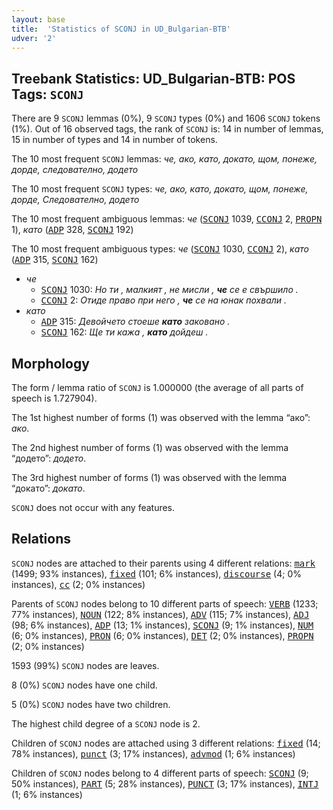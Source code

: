 ```yaml
---
layout: base
title:  'Statistics of SCONJ in UD_Bulgarian-BTB'
udver: '2'
---
```


## Treebank Statistics: UD_Bulgarian-BTB: POS Tags: `SCONJ`

There are 9 `SCONJ` lemmas (0%), 9 `SCONJ` types (0%) and 1606 `SCONJ` tokens (1%).
Out of 16 observed tags, the rank of `SCONJ` is: 14 in number of lemmas, 15 in number of types and 14 in number of tokens.

The 10 most frequent `SCONJ` lemmas: <em>че, ако, като, докато, щом, понеже, дорде, следователно, додето</em>

The 10 most frequent `SCONJ` types:  <em>че, ако, като, докато, щом, понеже, дорде, Следователно, додето</em>

The 10 most frequent ambiguous lemmas: <em>че</em> (<tt><a href="bg_btb-pos-SCONJ.html">SCONJ</a></tt> 1039, <tt><a href="bg_btb-pos-CCONJ.html">CCONJ</a></tt> 2, <tt><a href="bg_btb-pos-PROPN.html">PROPN</a></tt> 1), <em>като</em> (<tt><a href="bg_btb-pos-ADP.html">ADP</a></tt> 328, <tt><a href="bg_btb-pos-SCONJ.html">SCONJ</a></tt> 192)

The 10 most frequent ambiguous types:  <em>че</em> (<tt><a href="bg_btb-pos-SCONJ.html">SCONJ</a></tt> 1030, <tt><a href="bg_btb-pos-CCONJ.html">CCONJ</a></tt> 2), <em>като</em> (<tt><a href="bg_btb-pos-ADP.html">ADP</a></tt> 315, <tt><a href="bg_btb-pos-SCONJ.html">SCONJ</a></tt> 162)


* <em>че</em>
  * <tt><a href="bg_btb-pos-SCONJ.html">SCONJ</a></tt> 1030: <em>Но ти , малкият , не мисли , <b>че</b> се е свършило .</em>
  * <tt><a href="bg_btb-pos-CCONJ.html">CCONJ</a></tt> 2: <em>Отиде право при него , <b>че</b> се на юнак похвали .</em>
* <em>като</em>
  * <tt><a href="bg_btb-pos-ADP.html">ADP</a></tt> 315: <em>Девойчето стоеше <b>като</b> заковано .</em>
  * <tt><a href="bg_btb-pos-SCONJ.html">SCONJ</a></tt> 162: <em>Ще ти кажа , <b>като</b> дойдеш .</em>

## Morphology

The form / lemma ratio of `SCONJ` is 1.000000 (the average of all parts of speech is 1.727904).

The 1st highest number of forms (1) was observed with the lemma “ако”: <em>ако</em>.

The 2nd highest number of forms (1) was observed with the lemma “додето”: <em>додето</em>.

The 3rd highest number of forms (1) was observed with the lemma “докато”: <em>докато</em>.

`SCONJ` does not occur with any features.


## Relations

`SCONJ` nodes are attached to their parents using 4 different relations: <tt><a href="bg_btb-dep-mark.html">mark</a></tt> (1499; 93% instances), <tt><a href="bg_btb-dep-fixed.html">fixed</a></tt> (101; 6% instances), <tt><a href="bg_btb-dep-discourse.html">discourse</a></tt> (4; 0% instances), <tt><a href="bg_btb-dep-cc.html">cc</a></tt> (2; 0% instances)

Parents of `SCONJ` nodes belong to 10 different parts of speech: <tt><a href="bg_btb-pos-VERB.html">VERB</a></tt> (1233; 77% instances), <tt><a href="bg_btb-pos-NOUN.html">NOUN</a></tt> (122; 8% instances), <tt><a href="bg_btb-pos-ADV.html">ADV</a></tt> (115; 7% instances), <tt><a href="bg_btb-pos-ADJ.html">ADJ</a></tt> (98; 6% instances), <tt><a href="bg_btb-pos-ADP.html">ADP</a></tt> (13; 1% instances), <tt><a href="bg_btb-pos-SCONJ.html">SCONJ</a></tt> (9; 1% instances), <tt><a href="bg_btb-pos-NUM.html">NUM</a></tt> (6; 0% instances), <tt><a href="bg_btb-pos-PRON.html">PRON</a></tt> (6; 0% instances), <tt><a href="bg_btb-pos-DET.html">DET</a></tt> (2; 0% instances), <tt><a href="bg_btb-pos-PROPN.html">PROPN</a></tt> (2; 0% instances)

1593 (99%) `SCONJ` nodes are leaves.

8 (0%) `SCONJ` nodes have one child.

5 (0%) `SCONJ` nodes have two children.

The highest child degree of a `SCONJ` node is 2.

Children of `SCONJ` nodes are attached using 3 different relations: <tt><a href="bg_btb-dep-fixed.html">fixed</a></tt> (14; 78% instances), <tt><a href="bg_btb-dep-punct.html">punct</a></tt> (3; 17% instances), <tt><a href="bg_btb-dep-advmod.html">advmod</a></tt> (1; 6% instances)

Children of `SCONJ` nodes belong to 4 different parts of speech: <tt><a href="bg_btb-pos-SCONJ.html">SCONJ</a></tt> (9; 50% instances), <tt><a href="bg_btb-pos-PART.html">PART</a></tt> (5; 28% instances), <tt><a href="bg_btb-pos-PUNCT.html">PUNCT</a></tt> (3; 17% instances), <tt><a href="bg_btb-pos-INTJ.html">INTJ</a></tt> (1; 6% instances)

